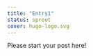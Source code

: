 ```yaml
---
title: "Entry1"
status: sprout
cover: hugo-logo.svg
---
```


<!-- status: sprout, bloom, mature (completion: sprout < bloom < mature ) -->

Please start your post here!